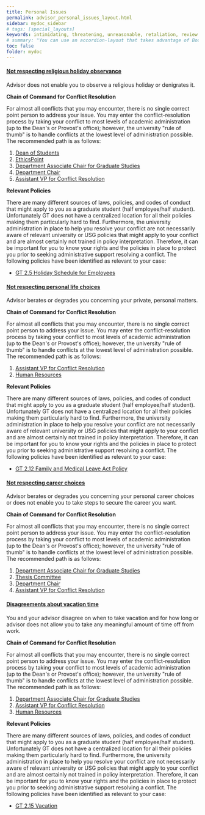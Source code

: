 ```yaml
---
title: Personal Issues
permalink: advisor_personal_issues_layout.html
sidebar: mydoc_sidebar
# tags: [special_layouts]
keywords: intimidating, threatening, unreasonable, retaliation, review
# summary: "You can use an accordion-layout that takes advantage of Bootstrap styling. This is useful for an FAQ page."
toc: false
folder: mydoc
---
```


<div class="panel-group" id="accordion">
    <div class="panel panel-default">
        <div class="panel-heading">
            <h4 class="panel-title">
                <a class="noCrossRef accordion-toggle" data-toggle="collapse" data-parent="#accordion" href="#not-respecting-religious-holidays" aria-expanded="false">Not respecting religious holiday observance</a>
            </h4>
        </div>
        <div id="not-respecting-religious-holidays" class="panel-collapse collapse noCrossRef">
            <div class="panel-body">
		<p>Advisor does not enable you to observe a religious holiday or denigrates it.</p>
                <p><b>Chain of Command for Conflict Resolution</b></p>
                   <p class="answer">For almost all conflicts that you may encounter, there is no single correct point person to address your issue. You may enter the conflict-resolution process by taking your conflict to most levels of academic administration (up to the Dean's or Provost's office); however, the university "rule of thumb" is to handle conflicts at the lowest level of administration possible. The recommended path is as follows:</p>
                    <ol type="1">
                             <li><a href="dean_students.html">Dean of Students</a></li>
                             <li><a href="ethicspoint.html">EthicsPoint</a></li>
                             <li><a href="associate_chair.html">Department Associate Chair for Graduate Studies</a></li>
                             <li><a href="department_chair.html">Department Chair</a></li>
                             <li><a href="vice_provost_conflict_resolution.html">Assistant VP for Conflict Resolution</a></li>
                    </ol>
                <p><b>Relevant Policies</b></p>
                    <p class="answer">There are many different sources of laws, policies, and codes of conduct that might apply to you as a graduate student (half employee/half student). Unfortunately GT does not have a centralized location for all their policies making them particularly hard to find. Furthermore, the university administration in place to help you resolve your conflict are not necessarily aware of relevant university or USG policies that might apply to your conflict and are almost certainly not trained in policy interpretation. Therefore, it can be important for you to know your rights and the policies in place to protect you prior to seeking administrative support resolving a conflict. The following policies have been identified as relevant to your case:</p>
                    <ul>
                             <li><a href="https://policylibrary.gatech.edu/employment/holiday-schedule-employees">GT 2.5 Holiday Schedule for Employees</a></li>
                    </ul>
            </div>
        </div>
    </div>
    <!-- /.panel -->
    <div class="panel panel-default">
        <div class="panel-heading">
            <h4 class="panel-title">
                <a class="noCrossRef accordion-toggle" data-toggle="collapse" data-parent="#accordion" href="#not-respecting-life-choices" aria-expanded="false">Not respecting personal life choices</a>
            </h4>
        </div>
        <div id="not-respecting-life-choices" class="panel-collapse collapse noCrossRef">
            <div class="panel-body">
		<p>Advisor berates or degrades you concerning your private, personal matters.</p>
                <p><b>Chain of Command for Conflict Resolution</b></p>
                   <p class="answer">For almost all conflicts that you may encounter, there is no single correct point person to address your issue. You may enter the conflict-resolution process by taking your conflict to most levels of academic administration (up to the Dean's or Provost's office); however, the university "rule of thumb" is to handle conflicts at the lowest level of administration possible. The recommended path is as follows:</p>
                    <ol type="1">
                             <li><a href="vice_provost_conflict_resolution.html">Assistant VP for Conflict Resolution</a></li>
                             <li><a href="hr.html">Human Resources</a></li>
                    </ol>
                <p><b>Relevant Policies</b></p>
                    <p class="answer">There are many different sources of laws, policies, and codes of conduct that might apply to you as a graduate student (half employee/half student). Unfortunately GT does not have a centralized location for all their policies making them particularly hard to find. Furthermore, the university administration in place to help you resolve your conflict are not necessarily aware of relevant university or USG policies that might apply to your conflict and are almost certainly not trained in policy interpretation. Therefore, it can be important for you to know your rights and the policies in place to protect you prior to seeking administrative support resolving a conflict. The following policies have been identified as relevant to your case:</p>
                    <ul>
                             <li><a href="https://policylibrary.gatech.edu/employment/family-and-medical-leave-act-policy">GT 2.12 Family and Medical Leave Act Policy</a></li>
                    </ul>
            </div>
        </div>
    </div>
    <!-- /.panel -->
    <div class="panel panel-default">
        <div class="panel-heading">
            <h4 class="panel-title">
                <a class="noCrossRef accordion-toggle" data-toggle="collapse" data-parent="#accordion" href="#not-respecting-career-choices" aria-expanded="false">Not respecting career choices</a>
            </h4>
        </div>
        <div id="not-respecting-career-choices" class="panel-collapse collapse noCrossRef">
            <div class="panel-body">
		<p>Advisor berates or degrades you concerning your personal career choices or does not enable you to take steps to secure the career you want.</p>
                <p><b>Chain of Command for Conflict Resolution</b></p>
                   <p class="answer">For almost all conflicts that you may encounter, there is no single correct point person to address your issue. You may enter the conflict-resolution process by taking your conflict to most levels of academic administration (up to the Dean's or Provost's office); however, the university "rule of thumb" is to handle conflicts at the lowest level of administration possible. The recommended path is as follows:</p>
                    <ol type="1">
                             <li><a href="associate_chair.html">Department Associate Chair for Graduate Studies</a></li>
                             <li><a href="thesis_committee.html">Thesis Committee</a></li>
                             <li><a href="department_chair.html">Department Chair</a></li>
                             <li><a href="vice_provost_conflict_resolution.html">Assistant VP for Conflict Resolution</a></li>
                    </ol>
            </div>
        </div>
    </div>
    <!-- /.panel -->
    <div class="panel panel-default">
        <div class="panel-heading">
            <h4 class="panel-title">
                <a class="noCrossRef accordion-toggle" data-toggle="collapse" data-parent="#accordion" href="#disagreements-about-vacation-time" aria-expanded="false">Disagreements about vacation time</a>
            </h4>
        </div>
        <div id="disagreements-about-vacation-time" class="panel-collapse collapse">
            <div class="panel-body">
		<p>You and your advisor disagree on when to take vacation and for how long or advisor does not allow you to take any meaningful amount of time off from work.</p>
                <p><b>Chain of Command for Conflict Resolution</b></p>
                   <p class="answer">For almost all conflicts that you may encounter, there is no single correct point person to address your issue. You may enter the conflict-resolution process by taking your conflict to most levels of academic administration (up to the Dean's or Provost's office); however, the university "rule of thumb" is to handle conflicts at the lowest level of administration possible. The recommended path is as follows:</p>
                    <ol type="1">
                             <li><a href="associate_chair.html">Department Associate Chair for Graduate Studies</a></li>
                             <li><a href="vice_provost_conflict_resolution.html">Assistant VP for Conflict Resolution</a></li>
                             <li><a href="hr.html">Human Resources</a></li>
                    </ol>
                <p><b>Relevant Policies</b></p>
                    <p class="answer">There are many different sources of laws, policies, and codes of conduct that might apply to you as a graduate student (half employee/half student). Unfortunately GT does not have a centralized location for all their policies making them particularly hard to find. Furthermore, the university administration in place to help you resolve your conflict are not necessarily aware of relevant university or USG policies that might apply to your conflict and are almost certainly not trained in policy interpretation. Therefore, it can be important for you to know your rights and the policies in place to protect you prior to seeking administrative support resolving a conflict. The following policies have been identified as relevant to your case:</p>
                    <ul>
                             <li><a href="https://policylibrary.gatech.edu/employment/vacation">GT 2.15 Vacation</a></li>
                    </ul>
            </div>
        </div>
    </div>
</div>

<script>
    if(location.hash !== null && location.hash !== "")
    {
        var url = location.hash.endsWith("-1") ? location.hash.substring(0, location.hash.length-2) : location.hash;
        $(url + ".collapse").collapse("show");
    }
</script>